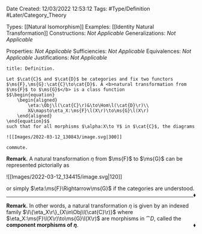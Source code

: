 <div class="topSpace"></div>

Date Created: 12/03/2022 12:53:12
Tags: #Type/Definition #Later/Category_Theory

Types: [[Natural Isomorphism]]
Examples: [[Identity Natural Transformation]]
Constructions: <i>Not Applicable</i>
Generalizations: <i>Not Applicable</i>

Properties: <i>Not Applicable</i>
Sufficiencies: <i>Not Applicable</i>
Equivalences: <i>Not Applicable</i>
Justifications: <i>Not Applicable</i>

``` ad-Definition
title: Definition.

Let $\cat{C}$ and $\cat{D}$ be categories and fix two functors $\ms{F},\ms{G}:\cat{C}\to\cat{D}$. A <b>natural transformation from $\ms{F}$ to $\ms{G}$</b> is a class function
$$\begin{equation}
    \begin{aligned}
        \eta:\Obj\l(\cat{C}\r)&\to\Hom\l(\cat{D}\r)\\
        X&\mapsto\eta_X:\ms{F}\l(X\r)\to\ms{G}\l(X\r)
    \end{aligned}
\end{equation}$$
such that for all morphisms $\alpha:X\to Y$ in $\cat{C}$, the diagrams

![[Images/2022-03-12_130843/image.svg|300]]

commute.

```

<b>Remark.</b> A natural transformation $\eta$ from $\ms{F}$ to $\ms{G}$ can be represented pictorially as

![[Images/2022-03-12_134415/image.svg|120]]

or simply $\eta:\ms{F}\Rightarrow\ms{G}$ if the categories are understood.<span style="float:right;">$\blacklozenge$</span>

---

<b>Remark.</b> In other words, a natural transformation $\eta$ is given by an indexed family $\l\{\eta_X\r\}_{X\in\Obj\l(\cat{C}\r)}$ where $\eta_X:\ms{F}\l(X\r)\to\ms{G}\l(X\r)$ are morphisms in $\cat{D}$, called the <b>component morphisms of $\eta$</b>.<span style="float:right;">$\blacklozenge$</span>
